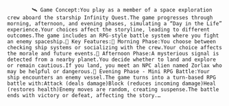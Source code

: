 
            🛰️ Game Concept:You play as a member of a space exploration crew aboard the starship Infinity Quest.The game progresses through morning, afternoon, and evening phases, simulating a “Day in the Life” experience.Your choices affect the storyline, leading to different outcomes.The game includes an RPG-style battle system where you fight an enemy spaceship.🔹 Key Features:🌅 Morning Phase:You choose between checking ship systems or socializing with the crew.Your choice affects the morale and future events.🌌 Afternoon Phase:A mysterious signal is detected from a nearby planet.You decide whether to land and explore or remain cautious.If you land, you meet an NPC alien named Zorlax who may be helpful or dangerous.🌙 Evening Phase - Mini RPG Battle:Your ship encounters an enemy vessel.The game turns into a turn-based RPG battle with:Attack (deals damage)Block (reduces incoming damage)Heal (restores health)Enemy moves are random, creating suspense.The battle ends with victory or defeat, affecting the story.…
        
